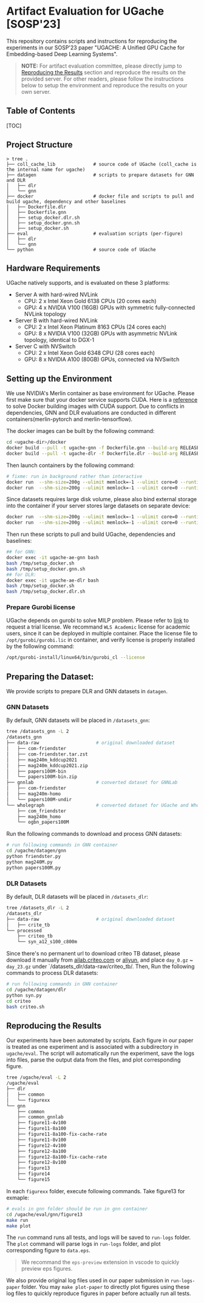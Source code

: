 # Artifact Evaluation for UGache [SOSP'23]

This repository contains scripts and instructions for reproducing the experiments in our SOSP'23 paper "UGACHE: A Unified GPU Cache for Embedding-based Deep Learning Systems".

> **NOTE:** For artifact evaluation committee, please directly jump to [Reproducing the Results](#reproducing-the-results) section and reproduce the results on the provided server. For other readers, please follow the instructions below to setup the environment and reproduce the results on your own server.

## Table of Contents

[TOC]

## Project Structure

```
> tree .
├── coll_cache_lib              # source code of UGache (coll_cache is the internal name for ugache)
├── datagen                     # scripts to prepare datasets for GNN and DLR
│   ├── dlr
│   └── gnn
├── docker                      # docker file and scripts to pull and build ugache, dependency and other baselines
│   ├── Dockerfile.dlr
│   ├── Dockerfile.gnn
│   ├── setup_docker.dlr.sh
│   ├── setup_docker.gnn.sh
│   ├── setup_docker.sh
├── eval                        # evaluation scripts (per-figure)
│   ├── dlr
│   └── gnn
└── python                      # source code of UGache
```

## Hardware Requirements

UGache natively supports, and is evaluated on these 3 platforms:
- Server A with hard-wired NVLink
  - CPU: 2 x Intel Xeon Gold 6138 CPUs (20 cores each)
  - GPU: 4 x NVIDIA V100 (16GB) GPUs with symmetric fully-connected NVLink topology
- Server B with hard-wired NVLink
  - CPU: 2 x Intel Xeon Platinum 8163 CPUs (24 cores each)
  - GPU: 8 x NVIDIA V100 (32GB) GPUs with asymmetric NVLink topology, identical to DGX-1
- Server C with NVSwitch
  - CPU: 2 x Intel Xeon Gold 6348 CPU (28 cores each)
  - GPU: 8 x NVIDIA A100 (80GB) GPUs, connected via NVSwitch

## Setting up the Environment

We use NVIDIA's Merlin container as base environment for UGache.
Please first make sure that your docker service supports CUDA.
Here is a [reference](https://stackoverflow.com/questions/59691207) to solve Docker building images with CUDA support.
Due to conflicts in dependencies, GNN and DLR evaluations are conducted in different containers(merlin-pytorch and merlin-tensorflow).

<!-- ## Installation on Bare Metal Server
We provide an one-click script to setup the environment on bare metal server. The script requires sudo permission and will install the required packages and Brainstorm itself. -->

The docker images can be built by the following command:
```bash
cd <ugache-dir>/docker
docker build --pull -t ugache-gnn -f Dockerfile.gnn --build-arg RELEASE=false .
docker build --pull -t ugache-dlr -f Dockerfile.dlr --build-arg RELEASE=false .
```

Then launch containers by the following command:
```bash
# fixme: run in background rather than interactive
docker run  --shm-size=200g --ulimit memlock=-1 --ulimit core=0 --runtime=nvidia --privileged=true --cap-add=SYS_ADMIN --cap-add=SYS_NICE --ipc=host --name ugache-ae-gnn -it ugache-gnn bash
docker run  --shm-size=200g --ulimit memlock=-1 --ulimit core=0 --runtime=nvidia --privileged=true --cap-add=SYS_ADMIN --cap-add=SYS_NICE --ipc=host --name ugache-ae-dlr -it ugache-dlr bash
```

Since datasets requires large disk volume, please also bind external storage into the container if your server stores large datasets on separate device:
```bash
docker run  --shm-size=200g --ulimit memlock=-1 --ulimit core=0 --runtime=nvidia --privileged=true --cap-add=SYS_ADMIN --cap-add=SYS_NICE --ipc=host -v <extern_host_storage>:/dataset_gnn --name ugache-ae-gnn -it ugache-gnn bash
docker run  --shm-size=200g --ulimit memlock=-1 --ulimit core=0 --runtime=nvidia --privileged=true --cap-add=SYS_ADMIN --cap-add=SYS_NICE --ipc=host -v <extern_host_storage>:/dataset_dlr --name ugache-ae-dlr -it ugache-dlr bash
```

Then run these scripts to pull and build UGache, dependencies and baselines:
```bash
## for GNN:
docker exec -it ugache-ae-gnn bash
bash /tmp/setup_docker.sh
bash /tmp/setup_docker.gnn.sh
## for DLR:
docker exec -it ugache-ae-dlr bash
bash /tmp/setup_docker.sh
bash /tmp/setup_docker.dlr.sh
```


### Prepare Gurobi license

UGache depends on gurobi to solve MILP problem. Please refer to [link](https://portal.gurobi.com/iam/licenses/request) to request a trial license.
We recommand `WLS Academic` license for academic users, since it can be deployed in multiple container.
Place the license file to `/opt/gurobi/gurobi.lic` in container, and verify license is properly installed by the following command:
```bash
/opt/gurobi-install/linux64/bin/gurobi_cl --license
```

## Preparing the Dataset:
We provide scripts to prepare DLR and GNN datasets in `datagen`.

### GNN Datasets
By default, GNN datasets will be placed in `/datasets_gnn`:
```bash
tree /datasets_gnn -L 2
/datasets_gnn
├── data-raw                     # original downloaded dataset
│   ├── com-friendster
│   ├── com-friendster.tar.zst
│   ├── mag240m_kddcup2021
│   ├── mag240m_kddcup2021.zip
│   ├── papers100M-bin
│   └── papers100M-bin.zip
├── gnnlab                       # converted dataset for GNNLab
│   ├── com-friendster
│   ├── mag240m-homo
│   └── papers100M-undir
└── wholegraph                   # converted dataset for UGache and WholeGraph
    ├── com_friendster
    ├── mag240m_homo
    └── ogbn_papers100M
```

Run the following commands to download and process GNN datasets:
```bash
# run following commands in GNN container
cd /ugache/datagen/gnn
python friendster.py
python mag240M.py
python papers100M.py
```
### DLR Datasets
By default, DLR datasets will be placed in `/datasets_dlr`:
```bash
tree /datasets_dlr -L 2
/datasets_dlr
├── data-raw                     # original downloaded dataset
│   ├── crite_tb
└── processed
    ├── criteo_tb
    └── syn_a12_s100_c800m
```

Since there's no permanent url to download criteo TB dataset, please download it manually from [ailab.criteo.com](https://ailab.criteo.com/download-criteo-1tb-click-logs-dataset) or [aliyun](https://tianchi.aliyun.com/dataset/144736), and place `day_0.gz` ~ `day_23.gz` under `/datasets_dlr/data-raw/criteo_tb/.
Then, Run the following commands to process DLR datasets:
```bash
# run following commands in GNN container
cd /ugache/datagen/dlr
python syn.py
cd criteo
bash criteo.sh
```

## Reproducing the Results
Our experiments have been automated by scripts. Each figure in our paper is treated as one experiment and is associated with a subdirectory in `ugache/eval`. The script will automatically run the experiment, save the logs into files, parse the output data from the files, and plot corresponding figure.

```bash
tree /ugache/eval -L 2
/ugache/eval
├── dlr
│   ├── common
│   └── figurexx
└── gnn
    ├── common
    ├── common_gnnlab
    ├── figure11-4v100
    ├── figure11-8a100
    ├── figure11-8a100-fix-cache-rate
    ├── figure11-8v100
    ├── figure12-4v100
    ├── figure12-8a100
    ├── figure12-8a100-fix-cache-rate
    ├── figure12-8v100
    ├── figure13
    ├── figure14
    └── figure15
```

In each `figurexx` folder, execute following commands. Take figure13 for exmaple:
```bash
# evals in gnn folder should be run in gnn container
cd /ugache/eval/gnn/figure13
make run
make plot
```

The `run` command runs all tests, and logs will be saved to `run-logs` folder.
The `plot` command will parse logs in `run-logs` folder, and plot corresponding figure to `data.eps`.

> We recommand the `eps-preview` extension in vscode to quickly preview eps figures.

We also provide original log files used in our paper submission in `run-logs-paper` folder.
You may `make plot-paper` to directly plot figures using these log files to quickly reproduce figures in paper before actually run all tests.
